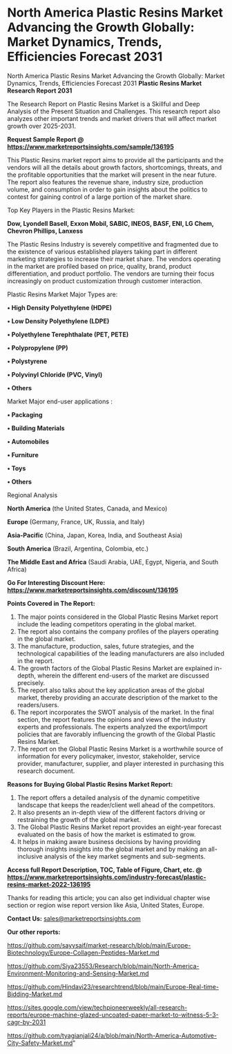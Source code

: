 # North America Plastic Resins Market Advancing the Growth Globally: Market Dynamics, Trends, Efficiencies Forecast 2031
 North America Plastic Resins Market Advancing the Growth Globally: Market Dynamics, Trends, Efficiencies Forecast 2031
<strong>Plastic Resins Market Research Report 2031</strong>

The Research Report on Plastic Resins Market is a Skillful and Deep Analysis of the Present Situation and Challenges. This research report also analyzes other important trends and market drivers that will affect market growth over 2025-2031.

<strong>Request Sample Report @ <a href=https://www.marketreportsinsights.com/sample/136195>https://www.marketreportsinsights.com/sample/136195</a></strong>

This Plastic Resins market report aims to provide all the participants and the vendors will all the details about growth factors, shortcomings, threats, and the profitable opportunities that the market will present in the near future. The report also features the revenue share, industry size, production volume, and consumption in order to gain insights about the politics to contest for gaining control of a large portion of the market share.

Top Key Players in the Plastic Resins Market:

<strong>Dow, Lyondell Basell, Exxon Mobil, SABIC, INEOS, BASF, ENI, LG Chem, Chevron Phillips, Lanxess</strong>

The Plastic Resins Industry is severely competitive and fragmented due to the existence of various established players taking part in different marketing strategies to increase their market share. The vendors operating in the market are profiled based on price, quality, brand, product differentiation, and product portfolio. The vendors are turning their focus increasingly on product customization through customer interaction.

Plastic Resins Market Major Types are:

<strong>• High Density Polyethylene (HDPE)

• Low Density Polyethylene (LDPE)

• Polyethylene Terephthalate (PET, PETE)

• Polypropylene (PP)

• Polystyrene

• Polyvinyl Chloride (PVC, Vinyl)

• Others</strong>

Market Major end-user applications :

<strong>• Packaging

• Building Materials

• Automobiles

• Furniture

• Toys

• Others</strong>

Regional Analysis

</u><strong><b>North America</b></strong> (the United States, Canada, and Mexico)

<strong><b>Europe </b></strong>(Germany, France, UK, Russia, and Italy)

<strong><b>Asia-Pacific</b></strong> (China, Japan, Korea, India, and Southeast Asia)

<strong><b>South America</b></strong> (Brazil, Argentina, Colombia, etc.)

<strong><b>The Middle East and Africa</b></strong> (Saudi Arabia, UAE, Egypt, Nigeria, and South Africa)

<strong>Go For Interesting Discount Here: <a href=https://www.marketreportsinsights.com/discount/136195>https://www.marketreportsinsights.com/discount/136195</a></strong>

<strong>Points Covered in The Report:</strong>
<ol>
  <li>The major points considered in the Global Plastic Resins Market report include the leading competitors operating in the global market.</li>
  <li>The report also contains the company profiles of the players operating in the global market.</li>
  <li>The manufacture, production, sales, future strategies, and the technological capabilities of the leading manufacturers are also included in the report.</li>
  <li>The growth factors of the Global Plastic Resins Market are explained in-depth, wherein the different end-users of the market are discussed precisely.</li>
  <li>The report also talks about the key application areas of the global market, thereby providing an accurate description of the market to the readers/users.</li>
  <li>The report incorporates the SWOT analysis of the market. In the final section, the report features the opinions and views of the industry experts and professionals. The experts analyzed the export/import policies that are favorably influencing the growth of the Global Plastic Resins Market.</li>
  <li>The report on the Global Plastic Resins Market is a worthwhile source of information for every policymaker, investor, stakeholder, service provider, manufacturer, supplier, and player interested in purchasing this research document.</li>
</ol>
<strong>Reasons for Buying Global Plastic Resins Market Report:</strong>

<ol>
  <li>The report offers a detailed analysis of the dynamic competitive landscape that keeps the reader/client well ahead of the competitors.</li>
  <li>It also presents an in-depth view of the different factors driving or restraining the growth of the global market.</li>
  <li>The Global Plastic Resins Market report provides an eight-year forecast evaluated on the basis of how the market is estimated to grow.</li>
  <li>It helps in making aware business decisions by having providing thorough insights insights into the global market and by making an all-inclusive analysis of the key market segments and sub-segments.</li>
</ol>
<strong>Access full Report Description, TOC, Table of Figure, Chart, etc. @ <a href=https://www.marketreportsinsights.com/industry-forecast/plastic-resins-market-2022-136195>https://www.marketreportsinsights.com/industry-forecast/plastic-resins-market-2022-136195</a></strong>


Thanks for reading this article; you can also get individual chapter wise section or region wise report version like Asia, United States, Europe.

<strong>Contact Us:</strong>
sales@marketreportsinsights.com

<strong>Our other reports:</strong>

<a href=https://github.com/sayysaif/market-research/blob/main/Europe-Biotechnology/Europe-Collagen-Peptides-Market.md>https://github.com/sayysaif/market-research/blob/main/Europe-Biotechnology/Europe-Collagen-Peptides-Market.md</a>

<a href=https://github.com/Siya23553/Research/blob/main/North-America-Environment-Monitoring-and-Sensing-Market.md>https://github.com/Siya23553/Research/blob/main/North-America-Environment-Monitoring-and-Sensing-Market.md</a>

<a href=https://github.com/Hindavi23/researchtrend/blob/main/Europe-Real-time-Bidding-Market.md>https://github.com/Hindavi23/researchtrend/blob/main/Europe-Real-time-Bidding-Market.md</a>

<a href=https://sites.google.com/view/techpioneerweekly/all-research-reports/europe-machine-glazed-uncoated-paper-market-to-witness-5-3-cagr-by-2031>https://sites.google.com/view/techpioneerweekly/all-research-reports/europe-machine-glazed-uncoated-paper-market-to-witness-5-3-cagr-by-2031</a>

<a href=https://github.com/tyagianjali24/a/blob/main/North-America-Automotive-City-Safety-Market.md>https://github.com/tyagianjali24/a/blob/main/North-America-Automotive-City-Safety-Market.md</a>"
